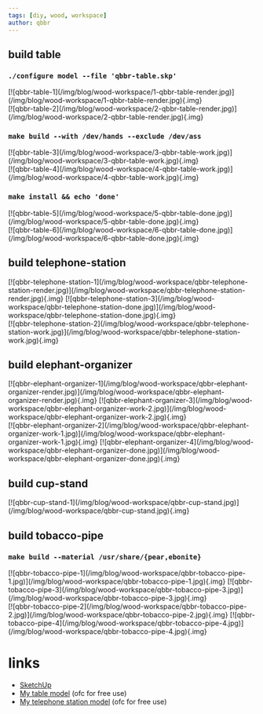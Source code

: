 ```yaml
---
tags: [diy, wood, workspace]
author: qbbr
---
```


## build table

### `./configure model --file 'qbbr-table.skp'`

<div class="row">
<div class="column">
[![qbbr-table-1](/img/blog/wood-workspace/1-qbbr-table-render.jpg)](/img/blog/wood-workspace/1-qbbr-table-render.jpg){.img}<!-- nofig -->
</div>
<div class="column">
[![qbbr-table-2](/img/blog/wood-workspace/2-qbbr-table-render.jpg)](/img/blog/wood-workspace/2-qbbr-table-render.jpg){.img}<!-- nofig -->
</div>
</div>

### `make build --with /dev/hands --exclude /dev/ass`

<div class="row">
<div class="column">
[![qbbr-table-3](/img/blog/wood-workspace/3-qbbr-table-work.jpg)](/img/blog/wood-workspace/3-qbbr-table-work.jpg){.img}<!-- nofig -->
</div>
<div class="column">
[![qbbr-table-4](/img/blog/wood-workspace/4-qbbr-table-work.jpg)](/img/blog/wood-workspace/4-qbbr-table-work.jpg){.img}<!-- nofig -->
</div>
</div>

### `make install && echo 'done'`

<div class="row">
<div class="column">
[![qbbr-table-5](/img/blog/wood-workspace/5-qbbr-table-done.jpg)](/img/blog/wood-workspace/5-qbbr-table-done.jpg){.img}<!-- nofig -->
</div>
<div class="column">
[![qbbr-table-6](/img/blog/wood-workspace/6-qbbr-table-done.jpg)](/img/blog/wood-workspace/6-qbbr-table-done.jpg){.img}<!-- nofig -->
</div>
</div>

## build telephone-station

<div class="row">
<div class="column">
[![qbbr-telephone-station-1](/img/blog/wood-workspace/qbbr-telephone-station-render.jpg)](/img/blog/wood-workspace/qbbr-telephone-station-render.jpg){.img}<!-- nofig -->
[![qbbr-telephone-station-3](/img/blog/wood-workspace/qbbr-telephone-station-done.jpg)](/img/blog/wood-workspace/qbbr-telephone-station-done.jpg){.img}<!-- nofig -->
</div>
<div class="column">
[![qbbr-telephone-station-2](/img/blog/wood-workspace/qbbr-telephone-station-work.jpg)](/img/blog/wood-workspace/qbbr-telephone-station-work.jpg){.img}<!-- nofig -->
</div>
</div>

## build elephant-organizer

<div class="row">
<div class="column">
[![qbbr-elephant-organizer-1](/img/blog/wood-workspace/qbbr-elephant-organizer-render.jpg)](/img/blog/wood-workspace/qbbr-elephant-organizer-render.jpg){.img}<!-- nofig -->
[![qbbr-elephant-organizer-3](/img/blog/wood-workspace/qbbr-elephant-organizer-work-2.jpg)](/img/blog/wood-workspace/qbbr-elephant-organizer-work-2.jpg){.img}<!-- nofig -->
</div>
<div class="column">
[![qbbr-elephant-organizer-2](/img/blog/wood-workspace/qbbr-elephant-organizer-work-1.jpg)](/img/blog/wood-workspace/qbbr-elephant-organizer-work-1.jpg){.img}<!-- nofig -->
[![qbbr-elephant-organizer-4](/img/blog/wood-workspace/qbbr-elephant-organizer-done.jpg)](/img/blog/wood-workspace/qbbr-elephant-organizer-done.jpg){.img}<!-- nofig -->
</div>
</div>

## build cup-stand

<div class="row">
<div class="column">
[![qbbr-cup-stand-1](/img/blog/wood-workspace/qbbr-cup-stand.jpg)](/img/blog/wood-workspace/qbbr-cup-stand.jpg){.img}<!-- nofig -->
</div>
</div>

## build tobacco-pipe

### `make build --material /usr/share/{pear,ebonite}`

<div class="row">
<div class="column">
[![qbbr-tobacco-pipe-1](/img/blog/wood-workspace/qbbr-tobacco-pipe-1.jpg)](/img/blog/wood-workspace/qbbr-tobacco-pipe-1.jpg){.img}<!-- nofig -->
[![qbbr-tobacco-pipe-3](/img/blog/wood-workspace/qbbr-tobacco-pipe-3.jpg)](/img/blog/wood-workspace/qbbr-tobacco-pipe-3.jpg){.img}<!-- nofig -->
</div>
<div class="column">
[![qbbr-tobacco-pipe-2](/img/blog/wood-workspace/qbbr-tobacco-pipe-2.jpg)](/img/blog/wood-workspace/qbbr-tobacco-pipe-2.jpg){.img}<!-- nofig -->
[![qbbr-tobacco-pipe-4](/img/blog/wood-workspace/qbbr-tobacco-pipe-4.jpg)](/img/blog/wood-workspace/qbbr-tobacco-pipe-4.jpg){.img}<!-- nofig -->
</div>
</div>

# links

 * [SketchUp](https://www.sketchup.com/)
 * [My table model](/img/blog/wood-workspace/qbbr-table.skp) (ofc for free use)
 * [My telephone station model](/img/blog/wood-workspace/qbbr-telephone-station.skp) (ofc for free use)
